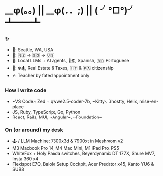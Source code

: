 # __φ(。。) || __φ(．．;) || ( ╯°□°)╯ ┻━━┻

### ✨

- 📍: Seattle, WA, USA
- 🏡: 🇳🇿 -> 🇸🇬 -> 🇺🇸
- 🌱: Local LLMs + AI agents, 🌊🏄, Spanish, 🇧🇷 Portuguese
- 💬: ❄️🏂, Real Estate & Taxes, 🇮🇹 & 🇵🇦 citizenship
- ⚡️: Teacher by fated appointment only

### How I write code

- ~VS Code~ Zed + qwwe2.5-coder-7b, ~Kitty~ Ghostty, Helix, mise-en-place
- JS, Ruby, TypeScript, Go, Python
- React, Rails, MUI, ~Angular~, ~Foundation~

### On (or around) my desk

- 🕹️ / LLM Machine: 7800x3d & 7900xt in Meshroom v2
- M3 Macbook Pro 14, M4 Mac Mini, M1 iPad Pro, PS5
- WhiteFox + Holy Panda switches, Beyerdynamic DT 177X, Shure MV7, Insta 360 x4
- Flexispot E7Q, Balolo Setup Cockpit, Acer Predator x45, Kanto YU6 & SUB8
